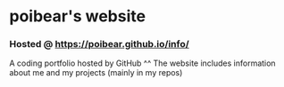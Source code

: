 # poibear's website

### Hosted @ https://poibear.github.io/info/

A coding portfolio hosted by GitHub ^^
The website includes information about me and my projects (mainly in my repos)
